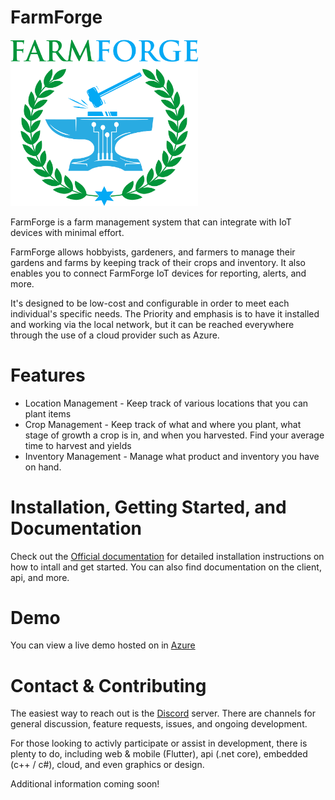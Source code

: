 # FarmForge

<img src="Resources/FarmForge.svg" width=300>

FarmForge is a farm management system that can integrate with IoT devices with 
minimal effort.

FarmForge allows hobbyists, gardeners, and farmers to manage their gardens and 
farms by keeping track of their crops and inventory. It also enables you to 
connect FarmForge IoT devices for reporting, alerts, and more.

It's designed to be low-cost and configurable in order to meet each individual's
specific needs. The Priority and emphasis is to have it installed and working
via the local network, but it can be reached everywhere through the use of a 
cloud provider such as Azure.

# Features
- Location Management - Keep track of various locations that you can plant items
- Crop Management - Keep track of what and where you plant, what stage of growth 
a crop is in, and when you harvested. Find your average time to harvest and yields
- Inventory Management - Manage what product and inventory you have on hand.

# Installation, Getting Started, and Documentation
Check out the [Official documentation](https://farmforge.io/docs/farmforge/introduction) 
for detailed installation instructions on how to intall and get started. You can
also find documentation on the client, api, and more.

# Demo
You can view a live demo hosted on in [Azure](https://app-cus-farmforge.azurewebsites.net/index.html#login)

# Contact & Contributing
The easiest way to reach out is the [Discord](https://discord.gg/j5QMZUH) server. 
There are channels for general discussion, feature requests, issues, and ongoing 
development.

For those looking to activly participate or assist in development, there is 
plenty to do, including web & mobile (Flutter), api (.net core), embedded 
(c++ / c#), cloud, and even graphics or design.

Additional information coming soon!